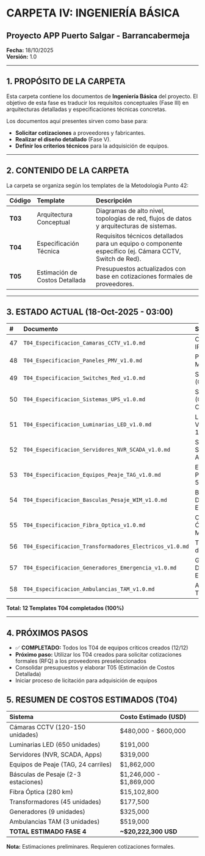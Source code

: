 # CARPETA IV: INGENIERÍA BÁSICA
## Proyecto APP Puerto Salgar - Barrancabermeja

**Fecha:** 18/10/2025  
**Versión:** 1.0  

---

## 1. PROPÓSITO DE LA CARPETA

Esta carpeta contiene los documentos de **Ingeniería Básica** del proyecto. El objetivo de esta fase es traducir los requisitos conceptuales (Fase III) en arquitecturas detalladas y especificaciones técnicas concretas.

Los documentos aquí presentes sirven como base para:
- **Solicitar cotizaciones** a proveedores y fabricantes.
- **Realizar el diseño detallado** (Fase V).
- **Definir los criterios técnicos** para la adquisición de equipos.

---

## 2. CONTENIDO DE LA CARPETA

La carpeta se organiza según los templates de la Metodología Punto 42:

| Código | Template | Descripción |
|:-------|:---------|:------------|
| **T03** | Arquitectura Conceptual | Diagramas de alto nivel, topologías de red, flujos de datos y arquitecturas de sistemas. |
| **T04** | Especificación Técnica | Requisitos técnicos detallados para un equipo o componente específico (ej. Cámara CCTV, Switch de Red). |
| **T05** | Estimación de Costos Detallada | Presupuestos actualizados con base en cotizaciones formales de proveedores. |

---

## 3. ESTADO ACTUAL (18-Oct-2025 - 03:00)

| # | Documento | Sistema | Estado |
|:--|:----------|:--------|:-------|
| 47 | `T04_Especificacion_Camaras_CCTV_v1.0.md` | Cámaras CCTV IP PTZ | ✅ Creado |
| 48 | `T04_Especificacion_Paneles_PMV_v1.0.md` | Paneles de Mensaje Variable | ✅ Creado |
| 49 | `T04_Especificacion_Switches_Red_v1.0.md` | Switches de Red (Core y Acceso) | ✅ Creado |
| 50 | `T04_Especificacion_Sistemas_UPS_v1.0.md` | Sistemas UPS (Online Doble Conversión) | ✅ Creado |
| 51 | `T04_Especificacion_Luminarias_LED_v1.0.md` | Luminarias LED Viales (150W, 100W, 50W) | ✅ Creado |
| 52 | `T04_Especificacion_Servidores_NVR_SCADA_v1.0.md` | Servidores NVR, SCADA, Aplicaciones | ✅ Creado |
| 53 | `T04_Especificacion_Equipos_Peaje_TAG_v1.0.md` | Equipos de Peaje TAG DSRC 5.8 GHz | ✅ Creado |
| 54 | `T04_Especificacion_Basculas_Pesaje_WIM_v1.0.md` | Básculas WIM Dinámicas + Estáticas | ✅ Creado |
| 55 | `T04_Especificacion_Fibra_Optica_v1.0.md` | Cable Fibra Óptica Monomodo OS2 | ✅ Creado |
| 56 | `T04_Especificacion_Transformadores_Electricos_v1.0.md` | Transformadores de Distribución | ✅ Creado |
| 57 | `T04_Especificacion_Generadores_Emergencia_v1.0.md` | Generadores Diésel de Emergencia | ✅ Creado |
| 58 | `T04_Especificacion_Ambulancias_TAM_v1.0.md` | Ambulancias TAM Tipo B | ✅ Creado |

**Total: 12 Templates T04 completados (100%)**

---

## 4. PRÓXIMOS PASOS

- ✅ **COMPLETADO:** Todos los T04 de equipos críticos creados (12/12)
- **Próximo paso:** Utilizar los T04 creados para solicitar cotizaciones formales (RFQ) a los proveedores preseleccionados
- Consolidar presupuestos y elaborar T05 (Estimación de Costos Detallada)
- Iniciar proceso de licitación para adquisición de equipos

## 5. RESUMEN DE COSTOS ESTIMADOS (T04)

| Sistema | Costo Estimado (USD) |
|:--------|:---------------------|
| Cámaras CCTV (120-150 unidades) | $480,000 - $600,000 |
| Luminarias LED (650 unidades) | $191,000 |
| Servidores (NVR, SCADA, Apps) | $319,000 |
| Equipos de Peaje (TAG, 24 carriles) | $1,862,000 |
| Básculas de Pesaje (2-3 estaciones) | $1,246,000 - $1,869,000 |
| Fibra Óptica (280 km) | $15,102,800 |
| Transformadores (45 unidades) | $177,500 |
| Generadores (9 unidades) | $325,000 |
| Ambulancias TAM (3 unidades) | $519,000 |
| **TOTAL ESTIMADO FASE 4** | **~$20,222,300 USD** |

**Nota:** Estimaciones preliminares. Requieren cotizaciones formales.

